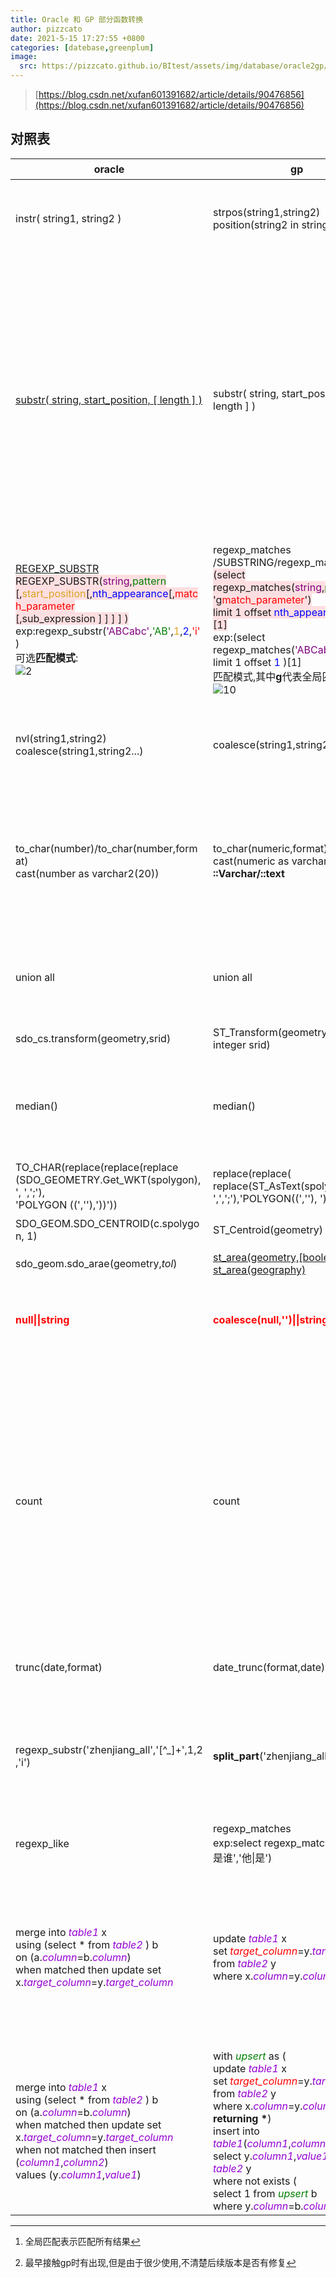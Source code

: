 ```yaml
---
title: Oracle 和 GP 部分函数转换
author: pizzcato
date: 2021-5-15 17:27:55 +0800
categories: [datebase,greenplum]
image:
  src: https://pizzcato.github.io/BItest/assets/img/database/oracle2gp/oracle2gp.png
---
```

<style>
 td {
    text-overflow:ellipsis;
    max-width: 300px;
  }  
table img {
    cursor: pointer;
    transition: all 0.6s;
}
table img:hover {
    transform: scale(2);
 position: relative;
z-index: 2;
}</style>
>[https://blog.csdn.net/xufan601391682/article/details/90476856](https://blog.csdn.net/xufan601391682/article/details/90476856)

## 对照表

|oracle| gp| 说明|
|-|-|-|
|instr( string1, string2 )|strpos(string1,string2)<br>position(string2  in  string1)|判断s2在s1中的位置<br>在gp中如果安装了oracle扩展也可以使用**instr**|
|[substr( string, start_position, [ length ] )](https://docs.oracle.com/cd/B19306_01/server.102/b14200/functions162.htm)|substr( string, start_position, [ length ] )|oracle 可以用0或1表示起始，gp中只能用1<br>此外在oracle中`start_position`为负数则代表从后往前计数,而gp没有这个特性,<br>`start_position`代表的是字符串的index,负数则为字符串前的位置,也就是空字符串<br >e.g:<br>![7](https://pizzcato.github.io/BItest/assets/img/database/oracle2gp/7.png)<br>从-1开始取3位,-1和0都是空字符串,所以最后的结果只有`1`这一位|
|[REGEXP_SUBSTR](https://docs.oracle.com/cd/B12037_01/server.101/b10759/functions116.htm) <span style='background-color:#FEDFE1'><br>REGEXP_SUBSTR(<span style='color:purple'>string</span>,<span style='color:green'>pattern</span><br>[,<span style='color:goldenrod'>start_position</span>[,<span style='color:blue'>nth_appearance</span>[,<span style='color:red'>match_parameter</span><br>[,sub_expression ] ] ] ] )</span><br>exp:regexp_substr(<span style='color:purple'>'ABCabc'</span>,<span style='color:green'>'AB'</span>,<span style='color:goldenrod'>1</span>,<span style='color:blue'>2</span>,<span style='color:red'>'i'</span>)<br>可选**匹配模式**:<br>![2](https://pizzcato.github.io/BItest/assets/img/database/oracle2gp/2.png)|regexp_matches /SUBSTRING/regexp_match<br><span style='background-color:#FEDFE1'>(select regexp_matches(<span style='color:purple'>string</span>,<span style='color:green'>pattern</span>,<br>'g<span style='color:red'>match_parameter</span>') <br>limit 1 offset <span style='color:blue'>nth_appearance-1</span>)[1]</span><br>exp:(select regexp_matches(<span style='color:purple'>'ABCabc'</span>,<span style='color:green'>'AB'</span>,'**g**<span style='color:red'>i</span>')<br> limit 1 offset <span style='color:blue'>1</span> )[1]<br> 匹配模式,其中**g**代表全局匹配[^1]<br>![10](https://pizzcato.github.io/BItest/assets/img/database/oracle2gp/10.png)|`substring`用于返回第一次匹配的对象,<br>`regexp_match`同样也是返回第一次匹配的对象<br>`regexp_matches`的g模式可以一次性以text[]的方式返回所有的匹配对象|
|nvl(string1,string2)<br>coalesce(string1,string2...)|coalesce(string1,string2...)|严格来说gp和Oracle的coalesce函数作用是相同的,<br>即返回参数中第一个非空的|
|to_char(number)/to_char(number,format)<br>cast(number as varchar2(20))|to_char(numeric,format)<br>cast(numeric as varchar)<br>**::Varchar/::text**|作用：数字转换为字符串<br>gp中to_char必须指定数据的格式<br>cast 用法和Oracle相同，只是数据类型两者不同<br>**推荐使用pg自带的类型转换符**|
|union  all|union  all|gp中union all 的上下顺序不会保持，结果的顺序是随机的<br>**如果对结果的顺序有要求则必须排序**
|sdo_cs.transform(geometry,srid)|ST_Transform(geometry g1, integer srid)|坐标系转换|
|median()|median()|中位数<br>两者的用法和作用是一样的<br>但是在gp中出现过不能开窗，但是可以group by[^2]<br>![12](https://pizzcato.github.io/BItest/assets/img/database/oracle2gp/12.png)|
|TO_CHAR(replace(replace(replace<br>(SDO_GEOMETRY.Get_WKT(spolygon),<br>', ',';'),<br>'POLYGON ((',''),'))'))|replace(replace(<br>replace(ST_AsText(spolygon),<br>',',';'),'POLYGON((',''), '))','')|geometry转vmap|
|SDO_GEOM.SDO_CENTROID(c.spolygon, 1)|ST_Centroid(geometry)|获取对象的几何中心|
|sdo_geom.sdo_arae(geometry,*tol*)|[st_area(geometry,[boolean])](http://postgis.net/docs/manual-3.0/ST_Area.html)<br>[st_area(geography)](http://postgis.net/docs/manual-3.0/ST_Area.html)|获取对象的几何中心|
|<font color='red'>**null\|\|string**</font>|<font color='red'>**coalesce(null,'')\|\|string**</font>|<font color='red'>**pg中null和string连接,结果依然是null,需要将null转换为''(空字符串)**<br>**非常重要**</font>
|count|count|两者的作用是一致的,但是在pg中count的结果类型是**int**的这会导致和其他数字进行除法运算时,结果也会是**int**类型,从而导致小数部分被忽略![4](https://pizzcato.github.io/BItest/assets/img/database/oracle2gp/4.png)<br>同理,在pg中进行数字运算时未指定类型,默认也是**int,在除法计算是会忽略小数部分**;所以如果需要保留小数部分需要用 **`::numeric`** 转成numeric类型计算![11](https://pizzcato.github.io/BItest/assets/img/database/oracle2gp/11.png)![8](https://pizzcato.github.io/BItest/assets/img/database/oracle2gp/8.png)|
|trunc(date,format)|date_trunc(format,date)|[oracle format格式](https://docs.oracle.com/cd/B19306_01/server.102/b14200/functions230.htm#i1002084)<br>[gp/pg format 格式](http://postgres.cn/docs/12/functions-datetime.html#FUNCTIONS-DATETIME-TRUNC)|
|regexp_substr('zhenjiang_all','[^_]+',1,2,'i')|**split_part**('zhenjiang_all','_',2)|split_part ( *string* text, *delimiter* text, *n* integer ) → *text*<br>将字符串(string)按照指定分隔符(delimiter)切割,返回切割后的第n部分|
|regexp_like|regexp_matches<br>exp:select regexp_matches('你好我是谁','他\|是')||
|merge into <span style='color:DarkViolet'>*table1*</span> x <br> using (select \* from <span style='color:DarkViolet'>*table2*</span> ) b <br> on (a.<span style='color:DarkViolet'>*column*</span>=b.<span style='color:DarkViolet'>*column*</span>) <br> when matched then update set <br> x.<span style='color:DarkViolet'>*target_column*</span>=y.<span style='color:DarkViolet'>*target_column*</span>|update <span style='color:DarkViolet'>*table1*</span> x<br> set <span style='color:red'>*target_column*</span>=y.<span style='color:DarkViolet'>*target_column*</span><br> from <span style='color:DarkViolet'>*table2*</span> y<br> where x.<span style='color:DarkViolet'>*column*</span>=y.<span style='color:DarkViolet'>*column*</span>|两表关联更新<br>注意pg中要更新的字段( <span style='color:red'>*target_column*</span>)前是不能添加表的别名的,即不能为(x.<span style='color:red'>*target_column*</span>)<br>~~ps:网上看到有说pg11以上也支持merge,但是没有暂时没有找到官方文档(被移除掉了)~~|
|merge into <span style='color:DarkViolet'>*table1*</span> x <br> using (select \* from <span style='color:DarkViolet'>*table2*</span> ) b <br> on (a.<span style='color:DarkViolet'>*column*</span>=b.<span style='color:DarkViolet'>*column*</span>) <br> when matched then update set <br> x.<span style='color:DarkViolet'>*target_column*</span>=y.<span style='color:DarkViolet'>*target_column*</span><br>when not matched then insert (<span style='color:DarkViolet'>*column1*</span>,<span style='color:DarkViolet'>*column2*</span>)<br>values (y.<span style='color:DarkViolet'>*column1*</span>,<span style='color:DarkViolet'>*value1*</span>)|with <span style='color:green'>*upsert*</span> as (<br>update <span style='color:DarkViolet'>*table1*</span> x<br> set <span style='color:red'>*target_column*</span>=y.<span style='color:DarkViolet'>*target_column*</span><br> from <span style='color:DarkViolet'>*table2*</span> y<br> where x.<span style='color:DarkViolet'>*column*</span>=y.<span style='color:DarkViolet'>*column*</span><br>**returning \***)<br>insert into <span style='color:DarkViolet'>*table1*</span>(<span style='color:DarkViolet'>*column1*</span>,<span style='color:DarkViolet'>*column2*</span>)<br>select y.<span style='color:DarkViolet'>*column1*</span>,<span style='color:DarkViolet'>*value1*</span> from <span style='color:DarkViolet'>*table2*</span> y <br>where not exists (<br>select 1 from <span style='color:green'>*upsert*</span> b <br> where y.<span style='color:DarkViolet'>*column*</span>=b.<span style='color:DarkViolet'>*column*</span>)|merge的完全用法<br>ps:还未测试过|

[^1]:全局匹配表示匹配所有结果
[^2]:最早接触gp时有出现,但是由于很少使用,不清楚后续版本是否有修复
